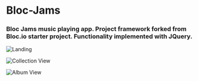 # Bloc-Jams

### Bloc Jams music playing app. Project framework forked from Bloc.io starter project. Functionality implemented with JQuery.

![Landing](app/assets/images/landing.png)

![Collection View](app/assets/images/collection.png)

![Album View](app/assets/images/album.png)



